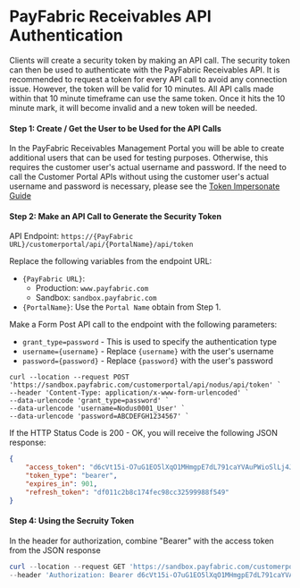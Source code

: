 PayFabric Receivables API Authentication
============================
Clients will create a security token by making an API call. The security token can then be used to authenticate with the PayFabric Receivables API. It is recommended to request a token for every API call to avoid any connection issue. However, the token will be valid for 10 minutes. All API calls made within that 10 minute timeframe can use the same token. Once it hits the 10 minute mark, it will become invalid and a new token will be needed.

#### Step 1: Create / Get the User to be Used for the API Calls
In the PayFabric Receivables Management Portal you will be able to create additional users that can be used for testing purposes. Otherwise, this requires the customer user's actual username and password. If the need to call the Customer Portal APIs without using the customer user's actual username and password is necessary, please see the [Token Impersonate Guide](TokenImpersonate.md)

#### Step 2: Make an API Call to Generate the Security Token
API Endpoint: `https://{PayFabric URL}/customerportal/api/{PortalName}/api/token`  

Replace the following variables from the endpoint URL:

  * `{PayFabric URL}`:
    * Production: `www.payfabric.com`
    * Sandbox: `sandbox.payfabric.com`
  * `{PortalName}`:  Use the `Portal Name` obtain from Step 1.  

Make a Form Post API call to the endpoint with the following parameters:

  * `grant_type=password` - This is used to specify the authentication type
  * `username={username}` - Replace `{username}` with the user's username
  * `password={password}` - Replace `{password}` with the user's password

```shell
curl --location --request POST 'https://sandbox.payfabric.com/customerportal/api/nodus/api/token' `
--header 'Content-Type: application/x-www-form-urlencoded' `
--data-urlencode 'grant_type=password' `
--data-urlencode 'username=Nodus0001_User' `
--data-urlencode 'password=ABCDEFGH1234567' `
```
If the HTTP Status Code is 200 - OK, you will receive the following JSON response:

```json
{
    "access_token": "d6cVt15i-O7uG1EO5lXqO1MHmgpE7dL791caYVAuPWioSlLj4Jct5u6oFteRl7rkqVt8ZBsQSyMITyNqQFKQs9YB0aokEUn2F5wqyCtxyVwcyCxbW9PxJVKSMzo1T2CVjYbVqQAU_ws3BcIEdCxCmolufKU0Gm9KLCHWQMAhP5Yv9ns0LlJLNyD1dDSpYVQ3A7zOwQNq05HNR3UesQKK5fNb3aek8qe6Qdm61_jLsIdtxp35do5txe82sKhtlx6KUQubuw_a1dUm_Ncvk0IeHzGq8st",
    "token_type": "bearer",
    "expires_in": 901,
    "refresh_token": "df011c2b8c174fec98cc32599988f549"
}
```

#### Step 4: Using the Secruity Token
In the header for authorization, combine "Bearer" with the access token from the JSON response

```ps1
curl --location --request GET 'https://sandbox.payfabric.com/customerportal/api/nodus/api/customers/current' `
--header 'Authorization: Bearer d6cVt15i-O7uG1EO5lXqO1MHmgpE7dL791caYVAuPWioSlLj4Jct5u6oFteRl7rkqVt8ZBsQSyMITyNqQFKQs9YB0aokEUn2F5wqyCtxyVwcyCxbW9PxJVKSMzo1T2CVjYbVqQAU_ws3BcIEdCxCmolufKU0Gm9KLCHWQMAhP5Yv9ns0LlJLNyD1dDSpYVQ3A7zOwQNq05HNR3UesQKK5fNb3aek8qe6Qdm61_jLsIdtxp35do5txe82sKhtlx6KUQubuw_a1dUm_Ncvk0IeHzGq8st'
```
